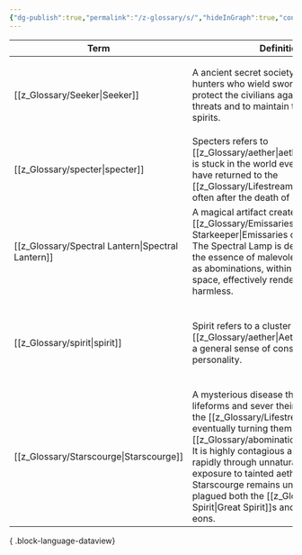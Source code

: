 ```yaml
---
{"dg-publish":true,"permalink":"/z-glossary/s/","hideInGraph":true,"contentClasses":"h-line hr-no-icon","tags":["GlossaryIndex/Letter"],"dgShowInlineTitle":true,"noteIcon":""}
---
```




| Term                                                 | Definition                                                                                                                                                                                                                                                                                                                                                                       | Topic                                                                                                                                                 | Related                                                                                                                                                                                                                                                                             |
| ---------------------------------------------------- | -------------------------------------------------------------------------------------------------------------------------------------------------------------------------------------------------------------------------------------------------------------------------------------------------------------------------------------------------------------------------------- | ----------------------------------------------------------------------------------------------------------------------------------------------------- | ----------------------------------------------------------------------------------------------------------------------------------------------------------------------------------------------------------------------------------------------------------------------------------- |
| [[z_Glossary/Seeker\|Seeker]]                     | A ancient secret society of abomination hunters who wield swords and sorcery to protect the civilians against supernatural threats and to maintain the balance of the spirits.                                                                                                                                                                                                   | <ul><li>[[z_Glossary/Index/Organization.md\\|Organization]]</li><li>[[z_Glossary/Index/Occult.md\\|Occult]]</li></ul>                                 | <ul><li>[[z_Glossary/Spectral Lantern.md\\|Spectral Lantern]]</li><li>[[z_Glossary/Index/Organization.md\\|Organization]]</li><li>[[z_Glossary/Index/Occult.md\\|Occult]]</li><li>[[z_Glossary.md\\|BACK TO INDEX]]</li></ul>                                                       |
| [[z_Glossary/specter\|specter]]                   | Specters refers to [[z_Glossary/aether\|aether]] energy that is stuck in the world even when it should have returned to the [[z_Glossary/Lifestream\|Lifestream]], often after the death of one's body.                                                                                                                                                                                                                    | <ul><li>[[z_Glossary/Index/Occult.md\\|Occult]]</li></ul>                                                                                             | <ul><li>[[z_Glossary/abomination.md\\|abomination]]</li><li>[[z_Glossary/Index/Occult.md\\|Occult]]</li><li>[[z_Glossary.md\\|BACK TO INDEX]]</li></ul>                                                                                                                             |
| [[z_Glossary/Spectral Lantern\|Spectral Lantern]] | A magical artifact created by the [[z_Glossary/Emissaries of Starkeeper\|Emissaries of Starkeeper]]. The Spectral Lamp is designed to capture the essence of malevolent beings, known as abominations, within a contained space, effectively rendering them harmless.                                                                                                                                                 | <ul><li>[[z_Glossary/Index/Occult.md\\|Occult]]</li></ul>                                                                                             | <ul><li>[[z_Glossary/abomination.md\\|abomination]]</li><li>[[z_Glossary/Index/Occult.md\\|Occult]]</li><li>[[z_Glossary/Emissaries of Starkeeper.md\\|Emissaries]]</li><li>[[z_Glossary/Seeker.md\\|Seeker]]</li><li>[[z_Glossary.md\\|BACK TO INDEX]]</li></ul>                   |
| [[z_Glossary/spirit\|spirit]]                     | Spirit refers to a cluster of [[z_Glossary/aether\|Aether]] that retains a general sense of consciousness and personality.                                                                                                                                                                                                                                                                          | <ul><li>[[z_Glossary/Index/Faith.md\\|Faith]]</li><li>[[z_Glossary/Index/Magic.md\\|Magic]]</li><li>[[z_Glossary/Index/Occult.md\\|Occult]]</li></ul> | <ul><li>[[z_Glossary/aether.md\\|aether]]</li><li>[[z_Glossary/Index/Faith.md\\|Faith]]</li><li>[[z_Glossary/Index/Magic.md\\|Magic]]</li><li>[[z_Glossary/Index/Occult.md\\|Occult]]</li><li>[[z_Glossary/aether.md\\|aether]]</li><li>[[z_Glossary.md\\|BACK TO INDEX]]</li></ul> |
| [[z_Glossary/Starscourge\|Starscourge]]           | A mysterious disease that infects lifeforms and sever their connection with the [[z_Glossary/Lifestream\|Lifestream]], eventually turning them into powerful [[z_Glossary/abomination\|abomination]]s. It is highly contagious and spreads rapidly through unnatural use of magic or exposure to tainted aether. The origin of Starscourge remains unknown, but it has plagued both the [[z_Glossary/Great Spirit\|Great Spirit]]s and mankind for eons. | <ul><li>[[z_Glossary/Index/Occult.md\\|Occult]]</li><li>[[z_Glossary/Index/History.md\\|History]]</li></ul>                                           | <ul><li>[[z_Glossary/Index/Occult.md\\|Occult]]</li><li>[[z_Glossary/Index/History.md\\|History]]</li><li>[[z_Glossary.md\\|BACK TO INDEX]]</li></ul>                                                                                                                               |

{ .block-language-dataview}
